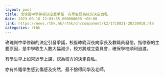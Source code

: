 ```yaml
---
layout: post
title: 玫瑰崗中學停辦決定惹爭議　有學生認為校方決定自私
date: 2023-09-18 12:03:35.000000000 +08:00
link: https://news.rthk.hk/rthk/ch/component/k2/1718821-20230918.htm
categories: rthk
---
```


玫瑰崗中學停辦的決定引發爭議，校監昨晚深夜向家長及教職員發信，指停辦的主要原因，是中學收生人數大幅減少，校方將成立委員會，確保學校順利過渡。

有學生早上如常返學上課，認為校方的決定自私。

亦有外籍學生感到傷感及突然，最不捨得同學及老師。
